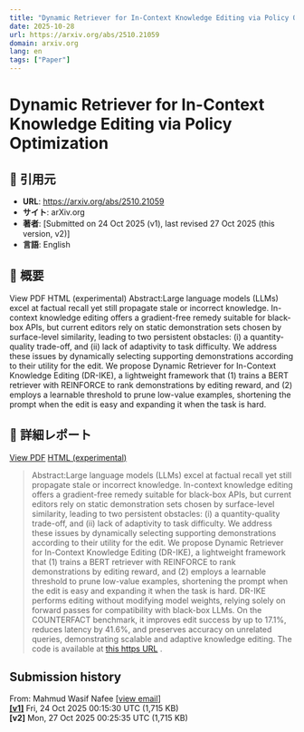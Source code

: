 ```yaml
---
title: "Dynamic Retriever for In-Context Knowledge Editing via Policy Optimization"
date: 2025-10-28
url: https://arxiv.org/abs/2510.21059
domain: arxiv.org
lang: en
tags: ["Paper"]
---
```

# Dynamic Retriever for In-Context Knowledge Editing via Policy Optimization

## 🔗 引用元
- **URL**: https://arxiv.org/abs/2510.21059
- **サイト**: arXiv.org
- **著者**: [Submitted on 24 Oct 2025 (v1), last revised 27 Oct 2025 (this version, v2)]
- **言語**: English
## 🧭 概要
View PDF
    HTML (experimental)
            Abstract:Large language models (LLMs) excel at factual recall yet still propagate stale or incorrect knowledge. In-context knowledge editing offers a gradient-free remedy suitable for black-box APIs, but current editors rely on static demonstration sets chosen by surface-level similarity, leading to two persistent obstacles: (i) a quantity-quality trade-off, and (ii) lack of adaptivity to task difficulty. We address these issues by dynamically selecting supporting demonstrations according to their utility for the edit. We propose Dynamic Retriever for In-Context Knowledge Editing (DR-IKE), a lightweight framework that (1) trains a BERT retriever with REINFORCE to rank demonstrations by editing reward, and (2) employs a learnable threshold to prune low-value examples, shortening the prompt when the edit is easy and expanding it when the task is hard.

## 📝 詳細レポート
[View PDF](https://arxiv.org/pdf/2510.21059) [HTML (experimental)](https://arxiv.org/html/2510.21059v2)

> Abstract:Large language models (LLMs) excel at factual recall yet still propagate stale or incorrect knowledge. In-context knowledge editing offers a gradient-free remedy suitable for black-box APIs, but current editors rely on static demonstration sets chosen by surface-level similarity, leading to two persistent obstacles: (i) a quantity-quality trade-off, and (ii) lack of adaptivity to task difficulty. We address these issues by dynamically selecting supporting demonstrations according to their utility for the edit. We propose Dynamic Retriever for In-Context Knowledge Editing (DR-IKE), a lightweight framework that (1) trains a BERT retriever with REINFORCE to rank demonstrations by editing reward, and (2) employs a learnable threshold to prune low-value examples, shortening the prompt when the edit is easy and expanding it when the task is hard. DR-IKE performs editing without modifying model weights, relying solely on forward passes for compatibility with black-box LLMs. On the COUNTERFACT benchmark, it improves edit success by up to 17.1%, reduces latency by 41.6%, and preserves accuracy on unrelated queries, demonstrating scalable and adaptive knowledge editing. The code is available at [this https URL](https://github.com/mwnafee/DR-IKE) .

Submission history
------------------

From: Mahmud Wasif Nafee \[[view email](https://arxiv.org/show-email/68e98618/2510.21059)\]  
**[\[v1\]](https://arxiv.org/abs/2510.21059v1)** Fri, 24 Oct 2025 00:15:30 UTC (1,715 KB)  
**\[v2\]** Mon, 27 Oct 2025 00:25:35 UTC (1,715 KB)
